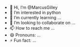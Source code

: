 - 👋 Hi, I’m @MarcusGilley
- 👀 I’m interested in python
- 🌱 I’m currently learning ...
- 💞️ I’m looking to collaborate on ...
- 📫 How to reach me ...
- 😄 Pronouns: ...
- ⚡ Fun fact: ...

<!---
MarcusGilley/MarcusGilley is a ✨ special ✨ repository because its `README.md` (this file) appears on your GitHub profile.
You can click the Preview link to take a look at your changes.
--->
